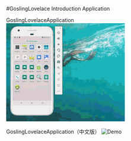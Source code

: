 #GoslingLovelace Introduction Application

GoslingLovelaceApplication
![Demo](display/GoslingLovelaceApplicationBasic.gif )




GoslingLovelaceApplication（中文版）
![Demo](display/GoslingLovelaceApplication（中文版）.gif)
